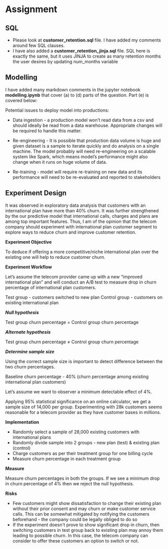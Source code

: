 # Assignment

## SQL
- Please look at **customer_retention.sql** file. I have added my comments around few SQL clauses.
- I have also added a **customer_retention_jinja.sql** file. SQL here is exactly the same, but it uses JINJA to create as many retention months the user desires by updating num_months variable

## Modelling
I have added many markdown comments in the jupyter notebook **modelling.ipynb** that cover (a) to (d) parts of the question. Part (e) is covered below:

Potential issues to deploy model into productions:

- Data ingestion - a production model won’t read data from a csv and should ideally be read from a data warehouse. Appropriate changes will be required to handle this matter.

- Re-engineering - It is possible that production data volume is huge and given dataset is a sample to iterate quickly and do analysis on a single machine. The model probably will need re-engineering on a scalable system like Spark, which means model’s performance might also change when it runs on huge volume of data.

- Re-training - model will require re-training on new data and its performance will need to be re-evaluated and reported to stakeholders

## Experiment Design

It was observed in exploratory data analysis that customers with an international plan have more than 40% churn. It was further strengthened by the our predictive model that international calls, charges and plans are among top important features. Thus, I am of the opinion that the telecom company should experiment with international plan customer segment to explore ways to reduce churn and improve customer retention.

**Experiment Objective**

To deduce if offering a more competitive/niche international plan over the existing one will help to reduce customer churn. 

**Experiment Workflow**

Let’s assume the telecom provider came up with a new “improved international plan” and will conduct an A/B test to measure drop in churn percentage of international plan customers.

Test group - customers switched to new plan
Control group - customers on existing international plan

***Null hypothesis***

Test group churn percentage = Control group churn percentage

***Alternate hypothesis***

Test group churn percentage ≠ Control group churn percentage

***Determine sample size***

Using the correct sample size is important to detect difference between the two churn percentages.

Baseline churn percentage - 40% (churn percentage among existing international plan customers)

Let’s assume we want to observer a minimum detectable effect of 4%.

Applying 95% statistical significance on an online calculator, we get a sample size of 14,000 per group. Experimenting with 28k customers seems reasonable for a telecom provider as they have customer bases in millions.

**Implementation**

- Randomly select a sample of 28,000 existing customers with international plans
- Randomly divide sample into 2 groups - new plan (test) & existing plan (control)
- Charge customers as per their treatment group for one billing cycle
- Measure churn percentage in each treatment group

**Measure**

Measure churn percentages in both the groups. If we see a minimum drop in churn percentage of 4% then we reject the null hypothesis.

**Risks**

- Few customers might show dissatisfaction to change their existing plan without their prior consent and may churn or make customer service calls. This can be somewhat mitigated by notifying the customers beforehand - the company could be legally obliged to do so
- If the experiment doesn't prove to show significant drop in churn, then switching customers in test group back to existing plan may annoy them leading to possible churn. In this case, the telecom company can consider to offer these customers an option to switch or not.

